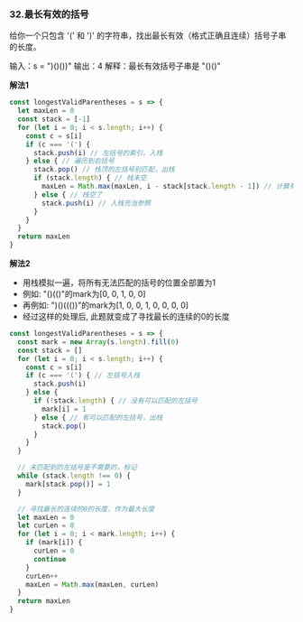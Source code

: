 ### 32.最长有效的括号
给你一个只包含 '(' 和 ')' 的字符串，找出最长有效（格式正确且连续）括号子串的长度。

输入：s = ")()())"
输出：4
解释：最长有效括号子串是 "()()"


**解法1**
```js
const longestValidParentheses = s => {
  let maxLen = 0
  const stack = [-1]
  for (let i = 0; i < s.length; i++) {
    const c = s[i]
    if (c === '(') {
      stack.push(i) // 左括号的索引，入栈
    } else { // 遍历到右括号
      stack.pop() // 栈顶的左括号别匹配，出栈
      if (stack.length) { // 栈未空
        maxLen = Math.max(maxLen, i - stack[stack.length - 1]) // 计算有效连续长度
      } else { // 栈空了
        stack.push(i) // 入栈充当参照
      }
    }
  }
  return maxLen
}
```


**解法2**
- 用栈模拟一遍，将所有无法匹配的括号的位置全部置为1
- 例如: "()(()"的mark为[0, 0, 1, 0, 0]
- 再例如: ")()((())"的mark为[1, 0, 0, 1, 0, 0, 0, 0]
- 经过这样的处理后, 此题就变成了寻找最长的连续的0的长度
```js
const longestValidParentheses = s => {
  const mark = new Array(s.length).fill(0)
  const stack = []
  for (let i = 0; i < s.length; i++) {
    const c = s[i]
    if (c === '(') { // 左括号入栈
      stack.push(i)
    } else {
      if (!stack.length) { // 没有可以匹配的左括号
        mark[i] = 1
      } else { // 有可以匹配的左括号，出栈
        stack.pop()
      }
    }
  }

  // 未匹配到的左括号是不需要的，标记
  while (stack.length !== 0) {
    mark[stack.pop()] = 1
  }

  // 寻找最长的连续的0的长度，作为最大长度
  let maxLen = 0
  let curLen = 0
  for (let i = 0; i < mark.length; i++) {
    if (mark[i]) {
      curLen = 0
      continue
    }
    curLen++
    maxLen = Math.max(maxLen, curLen)
  }
  return maxLen
}
```
